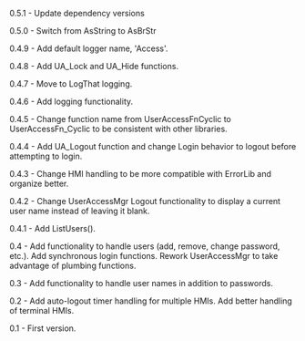 0.5.1 - Update dependency versions

0.5.0 - Switch from AsString to AsBrStr

0.4.9 - Add default logger name, 'Access'.

0.4.8 - Add UA_Lock and UA_Hide functions.

0.4.7 - Move to LogThat logging.

0.4.6 - Add logging functionality.

0.4.5 - Change function name from UserAccessFnCyclic to UserAccessFn_Cyclic to be consistent with other libraries.

0.4.4 - Add UA_Logout function and change Login behavior to logout before attempting to login.

0.4.3 - Change HMI handling to be more compatible with ErrorLib and organize better.

0.4.2 - Change UserAccessMgr Logout functionality to display a current user name instead of leaving it blank.

0.4.1 - Add ListUsers().

0.4 - Add functionality to handle users (add, remove, change password, etc.).
		Add synchronous login functions.
		Rework UserAccessMgr to take advantage of plumbing functions.

0.3 - Add functionality to handle user names in addition to passwords.

0.2 - Add auto-logout timer handling for multiple HMIs.
		Add better handling of terminal HMIs.

0.1 - First version.

